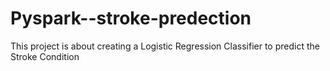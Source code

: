 # Pyspark--stroke-predection
This project is about creating a Logistic Regression Classifier to predict the Stroke Condition
